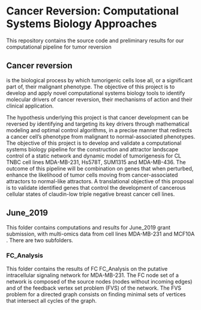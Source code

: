 # Cancer Reversion: Computational Systems Biology Approaches
This repository contains the source code and preliminary results for our computational pipeline for tumor reversion

## Cancer reversion
 is the biological process by which tumorigenic cells lose all, or a significant part of, their malignant phenotype. The objective of this project is to develop and apply novel computational systems biology tools to identify molecular drivers of cancer reversion, their mechanisms of action and their clinical application.



The hypothesis underlying this project is that cancer development can be reversed by identifying and targeting its key drivers through mathematical modeling and optimal control algorithms, in a precise manner that redirects a cancer cell’s phenotype from malignant to normal-associated phenotypes.
The objective of this project is to develop and validate a computational systems biology pipeline for the construction and attractor landscape control of a static network and dynamic model of tumorigenesis for CL TNBC cell lines MDA-MB-231, Hs578T, SUM1315 and MDA-MB-436. The outcome of this pipeline will be combination on genes that when perturbed, enhance the likelihood of tumor cells moving from cancer-associated attractors to normal-like attractors. A translational objective of this proposal is to validate identified genes that control the development of cancerous cellular states of claudin-low triple negative breast cancer cell lines.

## June_2019
This folder contains computations and results for June_2019 grant submission, with multi-omics data from cell lines MDA-MB-231 and MCF10A . There are two subfolders.

### FC_Analysis
This folder contains the results of FC FC_Analysis on the putative intracellular signaling network for MDA-MB-231.
The FC node set of a network is composed of the source nodes (nodes without incoming edges) and of the feedback vertex set problem (FVS) of the network. The FVS problem for a directed graph consists on finding minimal sets of vertices that intersect all cycles of the graph.

